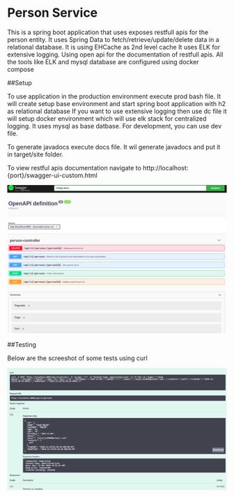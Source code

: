 # Person Service

This is a spring boot application that uses exposes restfull apis for the person entity.
It uses Spring Data to fetch/retrieve/update/delete data in a relational database.
It is using EHCache as 2nd level cache
It uses ELK for extensive logging.
Using open api for the documentation of restfull apis.
All the tools like ELK and mysql database are configured using docker compose

##Setup

To use application in the production environment execute prod bash file. It will create setup base environment and start spring boot application with h2 as relational database
If you want to use extensive logging then use dc file it will setup docker environment which will use elk stack for centralized logging. It uses mysql as base datbase.
For development, you can use dev file.

To generate javadocs execute docs file. It wil generate javadocs and put it in target/site folder.

To view restful apis documentation navigate to http://localhost:{port}/swagger-ui-custom.html

<img src="images/swagger.png" />

##Testing

Below are the screeshot of some tests using curl

<img src="images/create person.png" />

